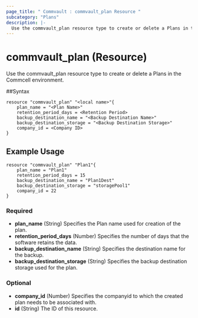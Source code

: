 ```yaml
---
page_title: " Commvault : commvault_plan Resource "
subcategory: "Plans"
description: |-
  Use the commvault_plan resource type to create or delete a Plans in the Commcell environment.
---
```


# commvault_plan (Resource)

 Use the commvault_plan resource type to create or delete a Plans in the Commcell environment.



##Syntax

```
resource "commvault_plan" "<local name>"{
	plan_name = "<Plan Name>"
	retention_period_days = <Retention Period>
	backup_destination_name = "<Backup Destination Name>"
	backup_destination_storage = "<Backup Destination Storage>"
	company_id = <Company ID>
}
```

## Example Usage

```
resource "commvault_plan" "Plan1"{
	plan_name = "Plan1"
	retention_period_days = 15
	backup_destination_name = "Plan1Dest"
	backup_destination_storage = "storagePool1"
	company_id = 22
}
```

### Required

- **plan_name** (String) Specifies the Plan name used for creation of the plan.
- **retention_period_days** (Number) Specifies the number of days that the software retains the data.
- **backup_destination_name** (String) Specifies the destination name for the backup.
- **backup_destination_storage** (String) Specifies the backup destination storage used for the plan.

### Optional

- **company_id** (Number) Specifies the companyid to which the created plan needs to be associated with.
- **id** (String) The ID of this resource.




